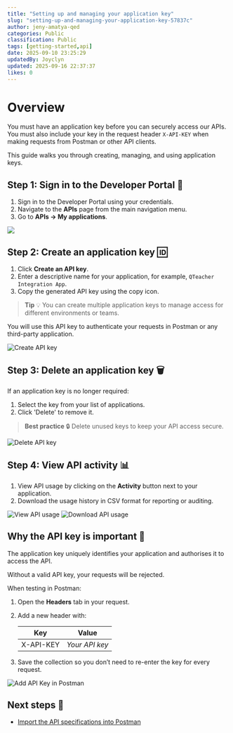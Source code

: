 ```yaml
---
title: "Setting up and managing your application key"
slug: "setting-up-and-managing-your-application-key-57837c"
author: jeny-amatya-qed
categories: Public
classification: Public
tags: [getting-started,api]
date: 2025-09-10 23:25:29 
updatedBy: Joyclyn
updated: 2025-09-16 22:37:37 
likes: 0
---
```


# Overview 

You must have an application key before you can securely access our APIs. You must also include your key in the request header `X-API-KEY` when making requests from Postman or other API clients. 

This guide walks you through creating, managing, and using application keys.  

## Step 1: Sign in to the Developer Portal 🔐

1. Sign in to the Developer Portal using your credentials.  
2. Navigate to the **APIs** page from the main navigation menu.  
3. Go to **APIs → My applications**. 

![](https://sadevportal3.blob.core.windows.net/root/post/Step-1-my-applications.png)

## Step 2: Create an application key 🆔

1. Click **Create an API key**.  
2. Enter a descriptive name for your application, for example, `QTeacher Integration App`.  
3. Copy the generated API key using the copy icon.  

> **Tip** 💡
> You can create multiple application keys to manage access for different environments or teams.

You will use this API key to authenticate your requests in Postman or any third-party application.  

![Create API key](https://sadevportal3.blob.core.windows.net/root/post/Step-2-create-and-copy-api-key.png)

## Step 3: Delete an application key 🗑

If an application key is no longer required:  

1. Select the key from your list of applications.  
2. Click 'Delete' to remove it.  

> **Best practice** 🔒
> Delete unused keys to keep your API access secure.

![Delete API key](https://sadevportal3.blob.core.windows.net/root/post/Step-3-delete-api-key.png)

## Step 4: View API activity 📊 

1. View API usage by clicking on the **Activity** button next to your application.  
2. Download the usage history in CSV format for reporting or auditing. 

![View API usage](https://sadevportal3.blob.core.windows.net/root/post/Step-4a-api-activity-view.png) 
![Download API usage](https://sadevportal3.blob.core.windows.net/root/post/Step-4b-api-activity-download.png) 

## Why the API key is important 🚀

The application key uniquely identifies your application and authorises it to access the API. 

Without a valid API key, your requests will be rejected.  

When testing in Postman:  

1. Open the **Headers** tab in your request.  
2. Add a new header with:  

   | Key        | Value             |
   |-----------|-----------------|
   | X-API-KEY | *Your API key*  |  

3. Save the collection so you don’t need to re-enter the key for every request.  

![Add API Key in Postman](https://sadevportal3.blob.core.windows.net/root/post/Step-5-api-key-save.png) 


## Next steps 🚀 

- [Import the API specifications into Postman](/public/importing-endpoints-via-openapi-download-d37897/)
